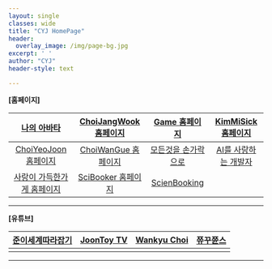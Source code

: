 ```yaml
--- 
layout: single
classes: wide
title: "CYJ HomePage"
header:
  overlay_image: /img/page-bg.jpg
excerpt: ' '
author: "CYJ"
header-style: text

--- 
```


**[홈페이지]**

| [나의 아바타](https://photos.google.com/photo/AF1QipPOVRB_6k1dxPnWAKuYzXkeSguIKiLdS2ji1d5R)  | [ChoiJangWook 홈페이지](https://choijangwook.github.io/cjw/)  | [Game 홈페이지](https://choijangwook.github.io/game/)  | [KimMiSick 홈페이지](https://kimmisik.github.io/kms/)  |
| :---: | :---: | :---: | :---: |
| [ChoiYeoJoon 홈페이지](https://choijangwook.github.io/cyj/)  | [ChoiWanGue 홈페이지](https://choijangwook.github.io/cwg/)  | [모든것을 손가락으로](https://everythingfingers.modoo.at/)  | [AI를 사랑하는 개발자](https://aiworld.modoo.at/)  |
| [사랑이 가득한가게 홈페이지](https://lovelyfoodstore.modoo.at/)  | [SciBooker 홈페이지](https://www.mixo.io/site/sci-booker-s6dtu/index.html)  | [ScienBooking](https://www.mixo.io/site/scien-booking-aze4q/index.html)  |     |

---

**[유튜브]**<br>

| [준이세계따라잡기](https://www.youtube.com/channel/UCkWK9iWMkPx3CtUCsNVxHrA)  | [JoonToy TV](https://www.youtube.com/@joontoytv3724)  | [Wankyu Choi](https://www.youtube.com/@wankyuchoi597)  | [쮸꾸쮼스](https://www.youtube.com/@user-kw9uy6ff8e)  |
| :---: | :---: | :---: | :---: |
|     |     |     | 
---
